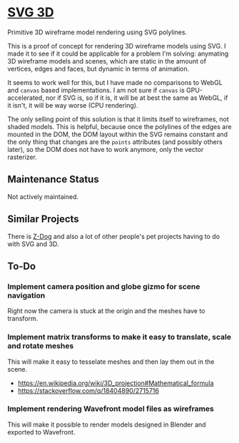 # [SVG 3D](https://tomashubelbauer.github.io/svg-3d)

Primitive 3D wireframe model rendering using SVG polylines.

This is a proof of concept for rendering 3D wireframe models using SVG. I made
it to see if it could be applicable for a problem I'm solving: anymating 3D
wireframe models and scenes, which are static in the amount of vertices, edges
and faces, but dynamic in terms of animation.

It seems to work well for this, but I have made no comparisons to WebGL and
`canvas` based implementations. I am not sure if `canvas` is GPU-accelerated,
nor if SVG is, so if it is, it will be at best the same as WebGL, if it isn't,
it will be way worse (CPU rendering).

The only selling point of this solution is that it limits itself to wireframes,
not shaded models. This is helpful, because once the polylines of the edges are
mounted in the DOM, the DOM layout within the SVG remains constant and the only
thing that changes are the `points` attributes (and possibly others later), so
the DOM does not have to work anymore, only the vector rasterizer.

## Maintenance Status

Not actively maintained.

## Similar Projects

There is [Z-Dog](https://zzz.dog/) and also a lot of other people's pet projects
having to do with SVG and 3D.

## To-Do

### Implement camera position and globe gizmo for scene navigation

Right now the camera is stuck at the origin and the meshes have to transform.

### Implement matrix transforms to make it easy to translate, scale and rotate meshes

This will make it easy to tesselate meshes and then lay them out in the scene.

- https://en.wikipedia.org/wiki/3D_projection#Mathematical_formula
- https://stackoverflow.com/q/18404890/2715716

### Implement rendering Wavefront model files as wireframes

This will make it possible to render models designed in Blender and exported to
Wavefront.
